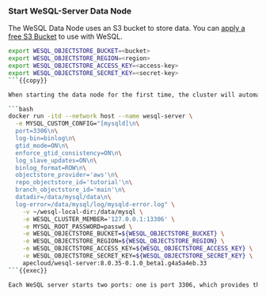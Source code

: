 ### Start WeSQL-Server Data Node

The WeSQL Data Node uses an S3 bucket to store data. You can [apply a free S3 Bucket](https://wesql.io/bucket) to use with WeSQL.

```bash
export WESQL_OBJECTSTORE_BUCKET=<bucket>
export WESQL_OBJECTSTORE_REGION=<region>
export WESQL_OBJECTSTORE_ACCESS_KEY=<access-key>
export WESQL_OBJECTSTORE_SECRET_KEY=<secret-key>
```{{copy}}

When starting the data node for the first time, the cluster will automatically initialize. If the local directory is empty, it will pull the latest data from S3.

```bash
docker run -itd --network host --name wesql-server \
  -e MYSQL_CUSTOM_CONFIG="[mysqld]\n\
  port=3306\n\
  log-bin=binlog\n\
  gtid_mode=ON\n\
  enforce_gtid_consistency=ON\n\
  log_slave_updates=ON\n\
  binlog_format=ROW\n\
  objectstore_provider='aws'\n\
  repo_objectstore_id='tutorial'\n\
  branch_objectstore_id='main'\n\
  datadir=/data/mysql/data\n\
  log-error=/data/mysql/log/mysqld-error.log" \
    -v ~/wesql-local-dir:/data/mysql \
    -e WESQL_CLUSTER_MEMBER='127.0.0.1:13306' \
    -e MYSQL_ROOT_PASSWORD=passwd \
    -e WESQL_OBJECTSTORE_BUCKET=${WESQL_OBJECTSTORE_BUCKET} \
    -e WESQL_OBJECTSTORE_REGION=${WESQL_OBJECTSTORE_REGION} \
    -e WESQL_OBJECTSTORE_ACCESS_KEY=${WESQL_OBJECTSTORE_ACCESS_KEY} \
    -e WESQL_OBJECTSTORE_SECRET_KEY=${WESQL_OBJECTSTORE_SECRET_KEY} \
    apecloud/wesql-server:8.0.35-0.1.0_beta1.g4a5a4eb.33
```{{exec}}

Each WeSQL server starts two ports: one is port 3306, which provides the MySQL service, and the other is port 13306, which is used for Raft protocol communication between WeSQL servers.
